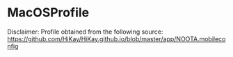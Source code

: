 # MacOSProfile

Disclaimer:
Profile obtained from the following source:
https://github.com/HiKay/HiKay.github.io/blob/master/app/NOOTA.mobileconfig
